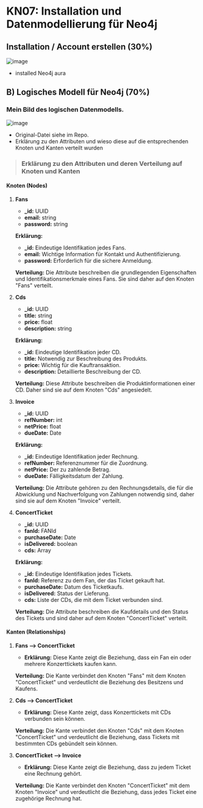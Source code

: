 # KN07: Installation und Datenmodellierung für Neo4j

## Installation / Account erstellen (30%)
![image](https://github.com/xmin12/Jeyakumuar_M165/assets/112725311/6c2f45ec-de28-4d7f-8305-79255553f6f4)
- installed Neo4j aura

## B) Logisches Modell für Neo4j (70%)
### Mein Bild des logischen Datenmodells.
![image](https://github.com/xmin12/Jeyakumuar_M165/assets/112725311/18a71cfb-9826-4e4e-974d-d5b8db8ae958)
- Original-Datei siehe im Repo.
- Erklärung zu den Attributen und wieso diese auf die entsprechenden Knoten und Kanten
verteilt wurden
> ### Erklärung zu den Attributen und deren Verteilung auf Knoten und Kanten

#### **Knoten (Nodes)**

1. **Fans**
   - **_id:** UUID
   - **email:** string
   - **password:** string

   **Erklärung:** 
   - **_id:** Eindeutige Identifikation jedes Fans.
   - **email:** Wichtige Information für Kontakt und Authentifizierung.
   - **password:** Erforderlich für die sichere Anmeldung.

   **Verteilung:** Die Attribute beschreiben die grundlegenden Eigenschaften und Identifikationsmerkmale eines Fans. Sie sind daher auf den Knoten "Fans" verteilt.

2. **Cds**
   - **_id:** UUID
   - **title:** string
   - **price:** float
   - **description:** string

   **Erklärung:** 
   - **_id:** Eindeutige Identifikation jeder CD.
   - **title:** Notwendig zur Beschreibung des Produkts.
   - **price:** Wichtig für die Kauftransaktion.
   - **description:** Detaillierte Beschreibung der CD.

   **Verteilung:** Diese Attribute beschreiben die Produktinformationen einer CD. Daher sind sie auf dem Knoten "Cds" angesiedelt.

3. **Invoice**
   - **_id:** UUID
   - **refNumber:** int
   - **netPrice:** float
   - **dueDate:** Date

   **Erklärung:** 
   - **_id:** Eindeutige Identifikation jeder Rechnung.
   - **refNumber:** Referenznummer für die Zuordnung.
   - **netPrice:** Der zu zahlende Betrag.
   - **dueDate:** Fälligkeitsdatum der Zahlung.

   **Verteilung:** Die Attribute gehören zu den Rechnungsdetails, die für die Abwicklung und Nachverfolgung von Zahlungen notwendig sind, daher sind sie auf dem Knoten "Invoice" verteilt.

4. **ConcertTicket**
   - **_id:** UUID
   - **fanId:** FANId
   - **purchaseDate:** Date
   - **isDelivered:** boolean
   - **cds:** Array<CDId>

   **Erklärung:** 
   - **_id:** Eindeutige Identifikation jedes Tickets.
   - **fanId:** Referenz zu dem Fan, der das Ticket gekauft hat.
   - **purchaseDate:** Datum des Ticketkaufs.
   - **isDelivered:** Status der Lieferung.
   - **cds:** Liste der CDs, die mit dem Ticket verbunden sind.

   **Verteilung:** Die Attribute beschreiben die Kaufdetails und den Status des Tickets und sind daher auf dem Knoten "ConcertTicket" verteilt.

#### **Kanten (Relationships)**

1. **Fans --> ConcertTicket**
   - **Erklärung:** Diese Kante zeigt die Beziehung, dass ein Fan ein oder mehrere Konzerttickets kaufen kann.

   **Verteilung:** Die Kante verbindet den Knoten "Fans" mit dem Knoten "ConcertTicket" und verdeutlicht die Beziehung des Besitzens und Kaufens.

2. **Cds --> ConcertTicket**
   - **Erklärung:** Diese Kante zeigt, dass Konzerttickets mit CDs verbunden sein können.

   **Verteilung:** Die Kante verbindet den Knoten "Cds" mit dem Knoten "ConcertTicket" und verdeutlicht die Beziehung, dass Tickets mit bestimmten CDs gebündelt sein können.

3. **ConcertTicket --> Invoice**
   - **Erklärung:** Diese Kante zeigt die Beziehung, dass zu jedem Ticket eine Rechnung gehört.

   **Verteilung:** Die Kante verbindet den Knoten "ConcertTicket" mit dem Knoten "Invoice" und verdeutlicht die Beziehung, dass jedes Ticket eine zugehörige Rechnung hat.

